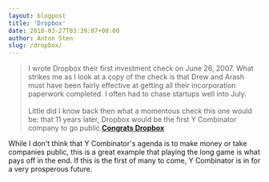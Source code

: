 ```yaml
---
layout: blogpost
title: 'Dropbox'
date: 2018-03-27T03:39:07+00:00
author: Anton Sten
slug: /dropbox/
---
```


>I wrote Dropbox their first investment check on June 26, 2007. What strikes me as I look at a copy of the check is that Drew and Arash must have been fairly effective at getting all their incorporation paperwork completed. I often had to chase startups well into July.<br /><br />
Little did I know back then what a momentous check this one would be: that 11 years later, Dropbox would be the first Y Combinator company to go public.**[Congrats Dropbox](https://blog.ycombinator.com/congratsdropbox/)**

While I don't think that Y Combinator's agenda is to make money or take companies public, this is a great example that playing the long game is what pays off in the end. If this is the first of many to come, Y Combinator is in for a very prosperous future.
